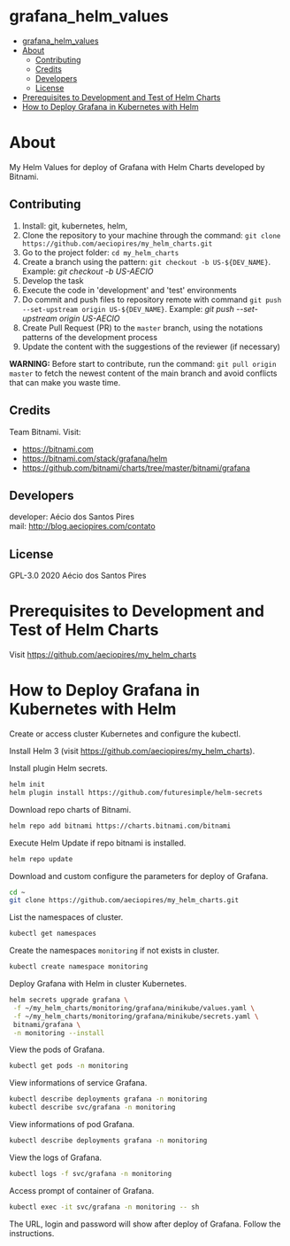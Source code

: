# grafana_helm_values

<!-- TOC -->

- [grafana_helm_values](#grafanahelmvalues)
- [About](#about)
  - [Contributing](#contributing)
  - [Credits](#credits)
  - [Developers](#developers)
  - [License](#license)
- [Prerequisites to Development and Test of Helm Charts](#prerequisites-to-development-and-test-of-helm-charts)
- [How to Deploy Grafana in Kubernetes with Helm](#how-to-deploy-grafana-in-kubernetes-with-helm)

<!-- TOC -->

# About

My Helm Values for deploy of Grafana with Helm Charts developed by Bitnami.

## Contributing

1. Install: git, kubernetes, helm,
2. Clone the repository to your machine through the command: `git clone https://github.com/aeciopires/my_helm_charts.git`
3. Go to the project folder: `cd my_helm_charts`
4. Create a branch using the pattern: `git checkout -b US-${DEV_NAME}`. Example: *git checkout -b US-AECIO*
5. Develop the task
6. Execute the code in 'development' and 'test' environments
7. Do commit and push files to repository remote with command `git push --set-upstream origin US-${DEV_NAME}`. Example: *git push --set-upstream origin US-AECIO*
8. Create Pull Request (PR) to the `master` branch, using the notations patterns of the development process
9. Update the content with the suggestions of the reviewer (if necessary)

**WARNING:** Before start to contribute, run the command: `git pull origin master` to fetch the newest content of the main branch and avoid conflicts that can make you waste time.

## Credits

Team Bitnami. Visit: 

* https://bitnami.com
* https://bitnami.com/stack/grafana/helm
* https://github.com/bitnami/charts/tree/master/bitnami/grafana

## Developers

developer: Aécio dos Santos Pires<br>
mail: http://blog.aeciopires.com/contato

## License

GPL-3.0 2020 Aécio dos Santos Pires

# Prerequisites to Development and Test of Helm Charts

Visit https://github.com/aeciopires/my_helm_charts

# How to Deploy Grafana in Kubernetes with Helm

Create or access cluster Kubernetes and configure the kubectl.

Install Helm 3 (visit https://github.com/aeciopires/my_helm_charts).

Install plugin Helm secrets.

```bash
helm init
helm plugin install https://github.com/futuresimple/helm-secrets
```

Download repo charts of Bitnami.

```bash
helm repo add bitnami https://charts.bitnami.com/bitnami
```

Execute Helm Update if repo bitnami is installed.

```bash
helm repo update
```

Download and custom configure the parameters for deploy of Grafana.

```bash
cd ~
git clone https://github.com/aeciopires/my_helm_charts.git
```

List the namespaces of cluster.

```bash
kubectl get namespaces
```

Create the namespaces ``monitoring`` if not exists in cluster.

```bash
kubectl create namespace monitoring
```

Deploy Grafana with Helm in cluster Kubernetes.

```bash
helm secrets upgrade grafana \
 -f ~/my_helm_charts/monitoring/grafana/minikube/values.yaml \
 -f ~/my_helm_charts/monitoring/grafana/minikube/secrets.yaml \
 bitnami/grafana \
 -n monitoring --install
```

View the pods of Grafana.

```bash
kubectl get pods -n monitoring
```

View informations of service Grafana.

```bash
kubectl describe deployments grafana -n monitoring
kubectl describe svc/grafana -n monitoring
```

View informations of pod Grafana.

```bash
kubectl describe deployments grafana -n monitoring
```

View the logs of Grafana.

```bash
kubectl logs -f svc/grafana -n monitoring
```

Access prompt of container of Grafana.

```bash
kubectl exec -it svc/grafana -n monitoring -- sh
```

The URL, login and password will show after deploy of Grafana. Follow the instructions.

